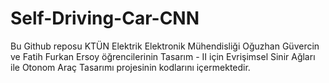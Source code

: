 # Self-Driving-Car-CNN

Bu Github reposu KTÜN Elektrik Elektronik Mühendisliği Oğuzhan Güvercin ve Fatih Furkan Ersoy öğrencilerinin 
Tasarım - II için Evrişimsel Sinir Ağları ile Otonom Araç Tasarımı projesinin kodlarını içermektedir.
